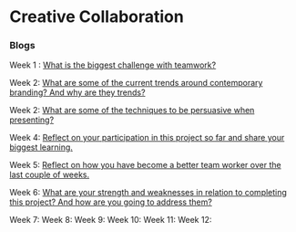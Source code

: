 # Creative Collaboration





### Blogs

Week 1 : [What is the biggest challenge with teamwork?](https://medium.com/@c.lovekin/what-is-the-biggest-challenge-with-teamwork-e14f7c4a564e) 

Week 2: [What are some of the current trends around contemporary branding? And why are they trends?](https://medium.com/@c.lovekin/what-are-some-of-the-current-trends-around-contemporary-branding-80b9b783e6d4) 

Week 2: [What are some of the techniques to be persuasive when presenting?]() 

Week 4: [Reflect on your participation in this project so far and share your biggest learning.]() 

Week 5: [Reflect on how you have become a better team worker over the last couple of weeks.]()

Week 6: [What are your strength and weaknesses in relation to completing this project? And how are you going to address them?]() 

Week 7:
Week 8:
Week 9:
Week 10:
Week 11:
Week 12:
